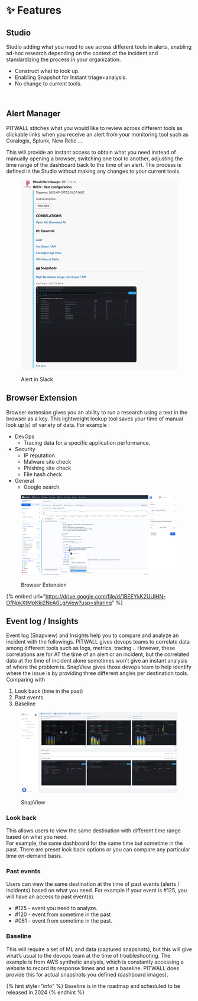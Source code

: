 # ✨ Features

## Studio

Studio adding what you need to see across different tools in alerts, enabling ad-hoc research depending on the context of the incident and standardizing the process in your organization.

* Construct what to look up.&#x20;
* Enabling Snapshot for Instant triage+analysis.&#x20;
* No change to current tools.

<figure><img src="https://lh7-us.googleusercontent.com/7y1ps6PAy_YUwi_FifO_BggULmAUTTSO1yksSdRvfF8ODiDQrzEjwA8CWKzqjqCo_IksRcaMn6A736d8nLdGo9SMIc1KV9QZzdHYDqgx9ShSOtUNSQL2_WMCjbrtV-yERDfLW8lIVE-zzs8dum95sLFInw=s2048" alt=""><figcaption></figcaption></figure>

## Alert Manager

PITWALL stitches what you would like to review across different tools as clickable links when you receive an alert from your monitoring tool such as Coralogix, Splunk, New Relic ....

This will provide an instant access to obtain what you need instead of manually opening a browser, switching one tool to another, adjusting the time range of the dashboard back to the time of an alert.  The process is defined in the Studio without making any changes to your current tools.

&#x20;

<figure><img src="../.gitbook/assets/image (46).png" alt=""><figcaption><p>Alert in Slack</p></figcaption></figure>

## Browser Extension

Browser extension gives you an ability to run a research using a text in the browser as a key. This lightweight lookup tool saves your time of manual look up(s) of variety of data. For example :&#x20;

* DevOps
  * Tracing data for a specific application performance.&#x20;
* Security
  * IP reputation
  * Malware site check
  * Phishing site check
  * File hash check
* General
  * Google search

<figure><img src="../.gitbook/assets/image (53).png" alt=""><figcaption><p>Browser Extension</p></figcaption></figure>

{% embed url="https://drive.google.com/file/d/1BEEYkK2UUlHN-OfNpkXtMpKki2NeA0Lg/view?usp=sharing" %}

## Event log / Insights

Event log (Snapview) and Insights help you to compare and analyze an incident with the followings. PITWALL gives devops teams to correlate data among different tools such as logs, metrics, tracing... However, these correlations are for AT the time of an alert or an incident, but the correlated data at the time of incident alone sometimes won’t give an instant analysis of where the problem is. SnapView gives those devops team to help identify where the issue is by providing three different angles per destination tools. Comparing with

1. Look back (time in the past)
2. Past events
3. Baseline

<figure><img src="../.gitbook/assets/image (63).png" alt=""><figcaption><p>SnapView</p></figcaption></figure>

### Look back <a href="#other-times" id="other-times"></a>

This allows users to view the same destination with different time range based on what you need.\
For example, the same dashboard for the same time but sometime in the past. There are preset look back options or you can compare any particular time on-demand basis.

### Past events <a href="#past-evemts" id="past-evemts"></a>

Users can view the same destination at the time of past events (alerts / incidents) based on what you need. For example if your event is #125, you will have an access to past event(s).

* \#125 - event you need to analyze.
* \#120 - event from sometime in the past
* \#081 - event from sometime in the past.

### Baseline <a href="#baselines" id="baselines"></a>

This will require a set of ML and data (captured snapshots), but this will give what’s usual to the devops team at the time of troubleshooting. The example is from AWS synthetic analysis, which is constantly accessing a website to record its response times and set a baseline. PITWALL does provide this for actual snapshots you defined (dashboard images).

{% hint style="info" %}
Baseline is in the roadmap and scheduled to be released in 2024
{% endhint %}
